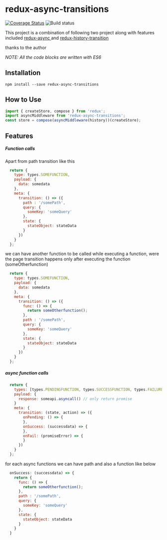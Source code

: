 # redux-async-transitions

[![Coverage Status](https://coveralls.io/repos/github/Cron-J/redux-async-transitions/badge.svg?branch=master&rand=2)](https://coveralls.io/github/Cron-J/redux-async-transitions?branch=testcases)
![Build status](https://circleci.com/gh/Cron-J/redux-async-transitions.svg?style=shield&circle-token=2e3e2b7b174d781d2bf12a3fd2db7b1bb2385d03)

This project is a combination of following two project along with features included
<a href="https://github.com/symbiont-io/redux-async"> redux-async </a> and <a href="https://github.com/johanneslumpe/redux-history-transitions"> redux-history-transition </a>

thanks to the author

*NOTE: All the code blocks are written with ES6*

## Installation
```
npm install --save redux-async-transitions
```

## How to Use
```javascript
import { createStore, compose } from 'redux';
import asyncMiddleware from 'redux-async-transitions';
const store = compose(asyncMiddleware(history))(createStore);
```

## Features

##### Function calls

Apart from path transition like this

```javascript
  return {
    type: types.SOMEFUNCTION,
    payload: {
      data: somedata
    },
    meta: {
      transition: () => ({
        path : '/somePath',
        query: {
          someKey: 'someQuery'
        },
        state: {
          stateObject: stateData
        }
      })
    }
  };
```

we can have another function to be called while executing a function, were the page transition happens only after executing the function (someOtherfunction)

```javascript
  return {
    type: types.SOMEFUNCTION,
    payload: {
      data: somedata
    },
    meta: {
      transition: () => ({
        func: () => {
          return someOtherfunction();
        },
        path : '/somePath',
        query: {
          someKey: 'someQuery'
        },
        state: {
          stateObject: stateData
        }
      })
    }
  };
```
##### async function calls

```javascript
  return {
    types: [types.PENDINGFUNCTION, types.SUCCESSFUNCTION, types.FAILUREFUNCTION],
    payload: {
      response: someapi.asyncall() // only return promise
    }
    meta: {
      transition: (state, action) => ({
        onPending: () => {
        },
        onSuccess: (successdata) => {
        },
        onFail: (promiseError) => {
        }
      })
    }
  };
```

for each async functions we can have path and also a function like below

```javascript
  onSuccess: (successdata) => {
    return {
      func: () => {
        return someOtherfunction();
      },
      path : '/somePath',
      query: {
        someKey: 'someQuery'
      },
      state: {
        stateObject: stateData
      }
    }
  }
```
